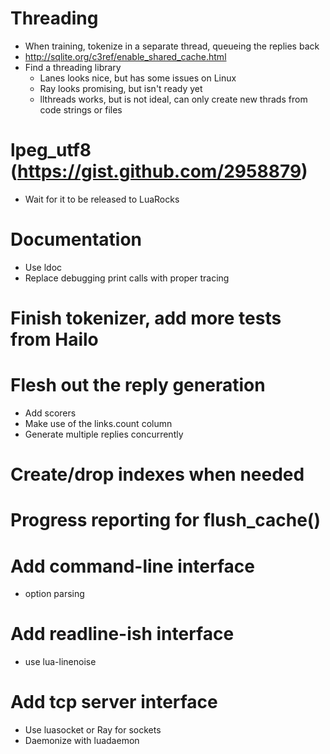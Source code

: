# Threading
 * When training, tokenize in a separate thread, queueing the replies back
 * http://sqlite.org/c3ref/enable_shared_cache.html
 * Find a threading library
    * Lanes looks nice, but has some issues on Linux
    * Ray looks promising, but isn't ready yet
    * llthreads works, but is not ideal, can only create new thrads
      from code strings or files

# lpeg_utf8 (https://gist.github.com/2958879)
 * Wait for it to be released to LuaRocks

# Documentation
 * Use ldoc
 * Replace debugging print calls with proper tracing

# Finish tokenizer, add more tests from Hailo

# Flesh out the reply generation
 * Add scorers
 * Make use of the links.count column
 * Generate multiple replies concurrently

# Create/drop indexes when needed

# Progress reporting for flush_cache()

# Add command-line interface
 * option parsing

# Add readline-ish interface
 * use lua-linenoise

# Add tcp server interface
 * Use luasocket or Ray for sockets
 * Daemonize with luadaemon

